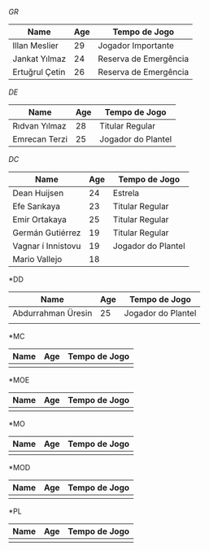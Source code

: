 *GR*

| Name           | Age | Tempo de Jogo         |
| -------------- | --- | --------------------- |
| Illan Meslier  | 29  | Jogador Importante    |
| Jankat Yılmaz  | 24  | Reserva de Emergência |
| Ertuğrul Çetin | 26  | Reserva de Emergência |

*DE*

| Name          | Age | Tempo de Jogo      |
| ------------- | --- | ------------------ |
| Rıdvan Yılmaz | 28  | Titular Regular    |
| Emrecan Terzi | 25  | Jogador do Plantel |

*DC*

| Name               | Age | Tempo de Jogo      |
| ------------------ | --- | ------------------ |
| Dean Huijsen       | 24  | Estrela            |
| Efe Sarıkaya       | 23  | Titular Regular    |
| Emir Ortakaya      | 25  | Titular Regular    |
| Germán Gutiérrez   | 19  | Titular Regular    |
| Vagnar í Innistovu | 19  | Jogador do Plantel |
| Mario Vallejo      | 18  |                    |

*DD

| Name               | Age | Tempo de Jogo      |
| ------------------ | --- | ------------------ |
| Abdurrahman Üresin | 25  | Jogador do Plantel |
|                    |     |                    |

*MC

| Name | Age | Tempo de Jogo |
| ---- | --- | ------------- |
|      |     |               |

*MOE

| Name | Age | Tempo de Jogo |
| ---- | --- | ------------- |
|      |     |               |

*MO

| Name | Age | Tempo de Jogo |
| ---- | --- | ------------- |
|      |     |               |

*MOD

| Name | Age | Tempo de Jogo |
| ---- | --- | ------------- |
|      |     |               |

*PL

| Name | Age | Tempo de Jogo |
| ---- | --- | ------------- |
|      |     |               |
